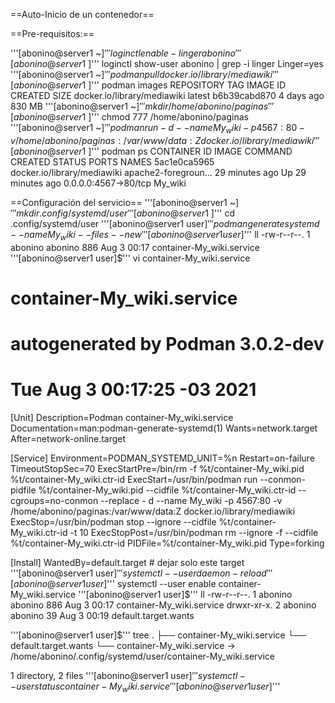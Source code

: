 ==Auto-Inicio de un contenedor==

==Pre-requisitos:==

 '''[abonino@server1 ~]$''' loginctl enable-linger abonino
 '''[abonino@server1 ~]$''' loginctl show-user abonino | grep -i linger
 Linger=yes
 '''[abonino@server1 ~]$''' podman pull docker.io/library/mediawiki
 '''[abonino@server1 ~]$''' podman images
 REPOSITORY                                       TAG     IMAGE ID      CREATED       SIZE
 docker.io/library/mediawiki                      latest  b6b39cabd870  4 days ago    830 MB
 '''[abonino@server1 ~]$''' mkdir /home/abonino/paginas
 '''[abonino@server1 ~]$''' chmod 777 /home/abonino/paginas
 '''[abonino@server1 ~]$''' podman run -d --name My_wiki -p 4567:80 -v /home/abonino/paginas:/var/www/data:Z docker.io/library/mediawiki
 '''[abonino@server1 ~]$''' podman ps
 CONTAINER ID  IMAGE                        COMMAND               CREATED         STATUS             PORTS                 NAMES
 5ac1e0ca5965  docker.io/library/mediawiki  apache2-foregroun...  29 minutes ago  Up 29 minutes ago  0.0.0.0:4567->80/tcp  My_wiki
  

==Configuración del servicio==
 '''[abonino@server1 ~]$''' mkdir .config/systemd/user
 '''[abonino@server1 ~]$''' cd .config/systemd/user
 '''[abonino@server1 user]$''' podman generate systemd --name My_wiki --files --new
 '''[abonino@server1 user]$''' ll
 -rw-r--r--. 1 abonino abonino 886 Aug  3 00:17 container-My_wiki.service
 '''[abonino@server1 user]$''' vi container-My_wiki.service
 # container-My_wiki.service
 # autogenerated by Podman 3.0.2-dev
 # Tue Aug  3 00:17:25 -03 2021
 
 [Unit]
 Description=Podman container-My_wiki.service
 Documentation=man:podman-generate-systemd(1)
 Wants=network.target
 After=network-online.target
 
 [Service]
 Environment=PODMAN_SYSTEMD_UNIT=%n
 Restart=on-failure
 TimeoutStopSec=70
 ExecStartPre=/bin/rm -f %t/container-My_wiki.pid %t/container-My_wiki.ctr-id
 ExecStart=/usr/bin/podman run --conmon-pidfile %t/container-My_wiki.pid --cidfile %t/container-My_wiki.ctr-id --cgroups=no-conmon --replace - 
 d --name My_wiki -p 4567:80 -v /home/abonino/paginas:/var/www/data:Z docker.io/library/mediawiki
 ExecStop=/usr/bin/podman stop --ignore --cidfile %t/container-My_wiki.ctr-id -t 10
 ExecStopPost=/usr/bin/podman rm --ignore -f --cidfile %t/container-My_wiki.ctr-id
 PIDFile=%t/container-My_wiki.pid
 Type=forking
 
 [Install]
 WantedBy=default.target     # dejar solo este target
 '''[abonino@server1 user]$''' systemctl --user daemon-reload
 '''[abonino@server1 user]$''' systemctl --user enable container-My_wiki.service
 '''[abonino@server1 user]$''' ll
 -rw-r--r--. 1 abonino abonino 886 Aug  3 00:17 container-My_wiki.service
 drwxr-xr-x. 2 abonino abonino  39 Aug  3 00:19 default.target.wants
 
 '''[abonino@server1 user]$''' tree
 .
 ├── container-My_wiki.service
 └── default.target.wants
     └── container-My_wiki.service -> /home/abonino/.config/systemd/user/container-My_wiki.service
 
 1 directory, 2 files
 '''[abonino@server1 user]$''' systemctl --user status container-My_wiki.service
 '''[abonino@server1 user]$'''
